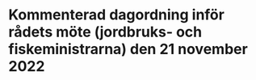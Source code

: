 # Kommenterad dagordning inför rådets möte (jordbruks- och fiskeministrarna) den 21 november 2022


